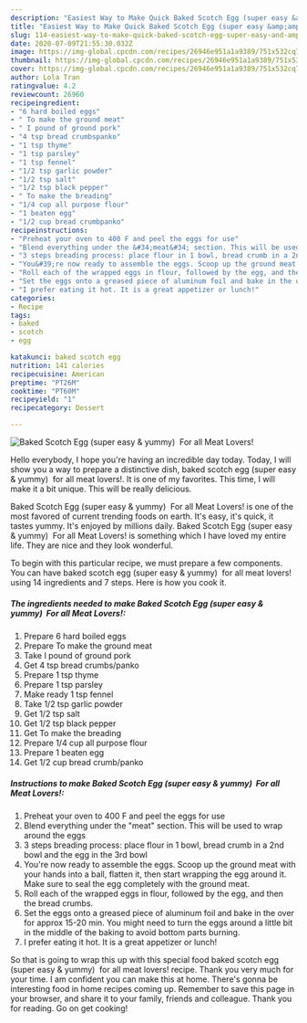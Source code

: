 ```yaml
---
description: "Easiest Way to Make Quick Baked Scotch Egg (super easy &amp;amp; yummy)  For all Meat Lovers!"
title: "Easiest Way to Make Quick Baked Scotch Egg (super easy &amp;amp; yummy)  For all Meat Lovers!"
slug: 114-easiest-way-to-make-quick-baked-scotch-egg-super-easy-and-amp-yummy-for-all-meat-lovers
date: 2020-07-09T21:55:30.032Z
image: https://img-global.cpcdn.com/recipes/26946e951a1a9389/751x532cq70/baked-scotch-egg-super-easy-yummy-for-all-meat-lovers-recipe-main-photo.jpg
thumbnail: https://img-global.cpcdn.com/recipes/26946e951a1a9389/751x532cq70/baked-scotch-egg-super-easy-yummy-for-all-meat-lovers-recipe-main-photo.jpg
cover: https://img-global.cpcdn.com/recipes/26946e951a1a9389/751x532cq70/baked-scotch-egg-super-easy-yummy-for-all-meat-lovers-recipe-main-photo.jpg
author: Lola Tran
ratingvalue: 4.2
reviewcount: 26960
recipeingredient:
- "6 hard boiled eggs"
- " To make the ground meat"
- " I pound of ground pork"
- "4 tsp bread crumbspanko"
- "1 tsp thyme"
- "1 tsp parsley"
- "1 tsp fennel"
- "1/2 tsp garlic powder"
- "1/2 tsp salt"
- "1/2 tsp black pepper"
- " To make the breading"
- "1/4 cup all purpose flour"
- "1 beaten egg"
- "1/2 cup bread crumbpanko"
recipeinstructions:
- "Preheat your oven to 400 F and peel the eggs for use"
- "Blend everything under the &#34;meat&#34; section. This will be used to wrap around the eggs"
- "3 steps breading process: place flour in 1 bowl, bread crumb in a 2nd bowl and the egg in the 3rd bowl"
- "You&#39;re now ready to assemble the eggs. Scoop up the ground meat with your hands into a ball, flatten it, then start wrapping the egg around it. Make sure to seal the egg completely with the ground meat."
- "Roll each of the wrapped eggs in flour, followed by the egg, and then the bread crumbs."
- "Set the eggs onto a greased piece of aluminum foil and bake in the over for approx 15-20 min. You might need to turn the eggs around a little bit in the middle of the baking to avoid bottom parts burning."
- "I prefer eating it hot. It is a great appetizer or lunch!"
categories:
- Recipe
tags:
- baked
- scotch
- egg

katakunci: baked scotch egg 
nutrition: 141 calories
recipecuisine: American
preptime: "PT26M"
cooktime: "PT60M"
recipeyield: "1"
recipecategory: Dessert

---
```



![Baked Scotch Egg (super easy &amp; yummy)  For all Meat Lovers!](https://img-global.cpcdn.com/recipes/26946e951a1a9389/751x532cq70/baked-scotch-egg-super-easy-yummy-for-all-meat-lovers-recipe-main-photo.jpg)

Hello everybody, I hope you're having an incredible day today. Today, I will show you a way to prepare a distinctive dish, baked scotch egg (super easy &amp; yummy)  for all meat lovers!. It is one of my favorites. This time, I will make it a bit unique. This will be really delicious.

Baked Scotch Egg (super easy &amp; yummy)  For all Meat Lovers! is one of the most favored of current trending foods on earth. It's easy, it's quick, it tastes yummy. It's enjoyed by millions daily. Baked Scotch Egg (super easy &amp; yummy)  For all Meat Lovers! is something which I have loved my entire life. They are nice and they look wonderful.




To begin with this particular recipe, we must prepare a few components. You can have baked scotch egg (super easy &amp; yummy)  for all meat lovers! using 14 ingredients and 7 steps. Here is how you cook it.

<!--inarticleads1-->

##### The ingredients needed to make Baked Scotch Egg (super easy &amp; yummy)  For all Meat Lovers!:

1. Prepare 6 hard boiled eggs
1. Prepare  To make the ground meat
1. Take  I pound of ground pork
1. Get 4 tsp bread crumbs/panko
1. Prepare 1 tsp thyme
1. Prepare 1 tsp parsley
1. Make ready 1 tsp fennel
1. Take 1/2 tsp garlic powder
1. Get 1/2 tsp salt
1. Get 1/2 tsp black pepper
1. Get  To make the breading
1. Prepare 1/4 cup all purpose flour
1. Prepare 1 beaten egg
1. Get 1/2 cup bread crumb/panko




<!--inarticleads2-->

##### Instructions to make Baked Scotch Egg (super easy &amp; yummy)  For all Meat Lovers!:

1. Preheat your oven to 400 F and peel the eggs for use
1. Blend everything under the &#34;meat&#34; section. This will be used to wrap around the eggs
1. 3 steps breading process: place flour in 1 bowl, bread crumb in a 2nd bowl and the egg in the 3rd bowl
1. You&#39;re now ready to assemble the eggs. Scoop up the ground meat with your hands into a ball, flatten it, then start wrapping the egg around it. Make sure to seal the egg completely with the ground meat.
1. Roll each of the wrapped eggs in flour, followed by the egg, and then the bread crumbs.
1. Set the eggs onto a greased piece of aluminum foil and bake in the over for approx 15-20 min. You might need to turn the eggs around a little bit in the middle of the baking to avoid bottom parts burning.
1. I prefer eating it hot. It is a great appetizer or lunch!




So that is going to wrap this up with this special food baked scotch egg (super easy &amp; yummy)  for all meat lovers! recipe. Thank you very much for your time. I am confident you can make this at home. There's gonna be interesting food in home recipes coming up. Remember to save this page in your browser, and share it to your family, friends and colleague. Thank you for reading. Go on get cooking!
